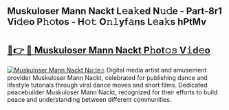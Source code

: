 ## Muskuloser Mann Nackt L𝚎a𝚔ed N𝚞𝚍e - Part-8r1 Vi𝚍𝚎o P𝚑𝚘tos - H𝚘𝚝 O𝚗𝚕yf𝚊ns L𝚎a𝚔s hPtMv

# <h2><a href="http://kfbjifw.oniu.top/?m=Muskuloser+Mann+Nackt">🔗👉 🔴 Muskuloser Mann Nackt P𝚑ot𝚘𝚜 V𝚒d𝚎o</a></h2>

[![Muskuloser Mann Nackt Nu𝚍e𝚜](https://i.imgur.com/0qMVB7G.gif)](http://kfbjifw.oniu.top/?m=Muskuloser+Mann+Nackt)
Digital media artist and amusement provider Muskuloser Mann Nackt, celebrated for publishing dance and lifestyle tutorials through viral dance moves and short films. Dedicated peacebuilder Muskuloser Mann Nackt, recognized for their efforts to build peace and understanding between different communities.  
